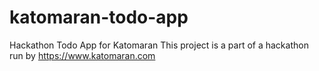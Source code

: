 # katomaran-todo-app
Hackathon Todo App for Katomaran
This project is a part of a hackathon run by https://www.katomaran.com
































